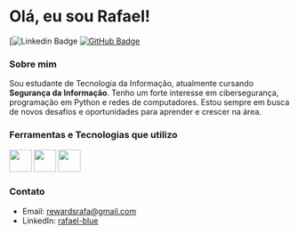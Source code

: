 # Olá, eu sou Rafael!

[![Linkedin Badge](https://www.linkedin.com/in/rafael-carvalho-02a4932b6?utm_source=share&utm_campaign=share_via&utm_content=profile&utm_medium=ios_app)
[![GitHub Badge](https://img.shields.io/badge/-RafaelDevc-333?style=flat-square&logo=github&logoColor=white&link=https://github.com/notczzz)](https://github.com/notczzz)

### Sobre mim
Sou estudante de Tecnologia da Informação, atualmente cursando **Segurança da Informação**. Tenho um forte interesse em cibersegurança, programação em Python e redes de computadores. Estou sempre em busca de novos desafios e oportunidades para aprender e crescer na área.

### Ferramentas e Tecnologias que utilizo
<p>
    <img src="https://cdn.jsdelivr.net/gh/devicons/devicon@latest/icons/python/python-original-wordmark.svg" width="40" height="40" />
    <img src="https://cdn.jsdelivr.net/gh/devicons/devicon@latest/icons/html5/html5-original-wordmark.svg" width="40" height="40" />
    <img src="https://cdn.jsdelivr.net/gh/devicons/devicon@latest/icons/debian/debian-plain-wordmark.svg" width="40" height="40" />
</p>

### Contato
- Email: [rewardsrafa@gmail.com](mailto:rewardsrafa@gmail.com)
- LinkedIn: [rafael-blue](https://www.linkedin.com/in/rafael-blue/)

